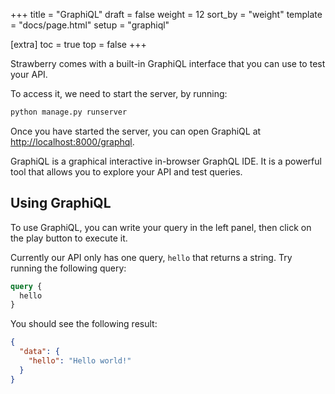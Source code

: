 +++
title = "GraphiQL"
draft = false
weight = 12
sort_by = "weight"
template = "docs/page.html"
setup = "graphiql"

[extra]
toc = true
top = false
+++

Strawberry comes with a built-in GraphiQL interface that you can use to test
your API.

To access it, we need to start the server, by running:

```bash
python manage.py runserver
```

Once you have started the server, you can open GraphiQL at
[http://localhost:8000/graphql](http://localhost:8000/graphql).

GraphiQL is a graphical interactive in-browser GraphQL IDE. It is a powerful
tool that allows you to explore your API and test queries.

## Using GraphiQL

To use GraphiQL, you can write your query in the left panel, then click on the
play button to execute it.

Currently our API only has one query, `hello` that returns a string. Try running
the following query:

```graphql
query {
  hello
}
```

You should see the following result:

```json
{
  "data": {
    "hello": "Hello world!"
  }
}
```
